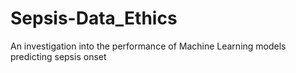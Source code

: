# Sepsis-Data_Ethics
An investigation into the performance of Machine Learning models predicting sepsis onset
